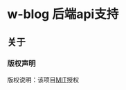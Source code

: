 # w-blog 后端api支持

## 关于

### 版权声明

版权说明：该项目[MIT](https://github.com/WindSnowLi/w-blog-api/blob/master/LICENSE)授权
